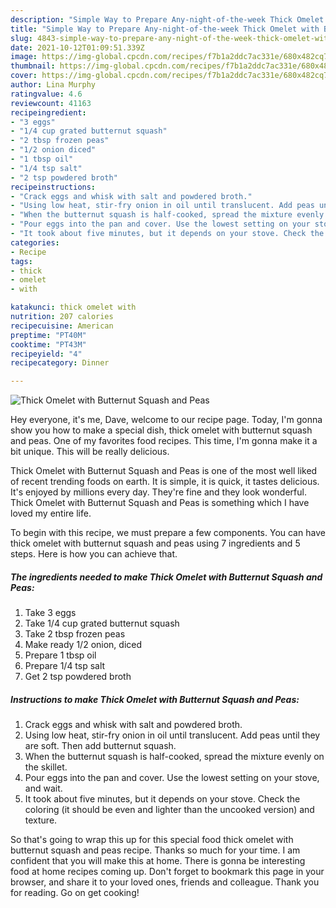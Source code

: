 ```yaml
---
description: "Simple Way to Prepare Any-night-of-the-week Thick Omelet with Butternut Squash and Peas"
title: "Simple Way to Prepare Any-night-of-the-week Thick Omelet with Butternut Squash and Peas"
slug: 4843-simple-way-to-prepare-any-night-of-the-week-thick-omelet-with-butternut-squash-and-peas
date: 2021-10-12T01:09:51.339Z
image: https://img-global.cpcdn.com/recipes/f7b1a2ddc7ac331e/680x482cq70/thick-omelet-with-butternut-squash-and-peas-recipe-main-photo.jpg
thumbnail: https://img-global.cpcdn.com/recipes/f7b1a2ddc7ac331e/680x482cq70/thick-omelet-with-butternut-squash-and-peas-recipe-main-photo.jpg
cover: https://img-global.cpcdn.com/recipes/f7b1a2ddc7ac331e/680x482cq70/thick-omelet-with-butternut-squash-and-peas-recipe-main-photo.jpg
author: Lina Murphy
ratingvalue: 4.6
reviewcount: 41163
recipeingredient:
- "3 eggs"
- "1/4 cup grated butternut squash"
- "2 tbsp frozen peas"
- "1/2 onion diced"
- "1 tbsp oil"
- "1/4 tsp salt"
- "2 tsp powdered broth"
recipeinstructions:
- "Crack eggs and whisk with salt and powdered broth."
- "Using low heat, stir-fry onion in oil until translucent. Add peas until they are soft. Then add butternut squash."
- "When the butternut squash is half-cooked, spread the mixture evenly on the skillet."
- "Pour eggs into the pan and cover. Use the lowest setting on your stove, and wait."
- "It took about five minutes, but it depends on your stove. Check the coloring (it should be even and lighter than the uncooked version) and texture."
categories:
- Recipe
tags:
- thick
- omelet
- with

katakunci: thick omelet with 
nutrition: 207 calories
recipecuisine: American
preptime: "PT40M"
cooktime: "PT43M"
recipeyield: "4"
recipecategory: Dinner

---
```



![Thick Omelet with Butternut Squash and Peas](https://img-global.cpcdn.com/recipes/f7b1a2ddc7ac331e/680x482cq70/thick-omelet-with-butternut-squash-and-peas-recipe-main-photo.jpg)

Hey everyone, it's me, Dave, welcome to our recipe page. Today, I'm gonna show you how to make a special dish, thick omelet with butternut squash and peas. One of my favorites food recipes. This time, I'm gonna make it a bit unique. This will be really delicious.



Thick Omelet with Butternut Squash and Peas is one of the most well liked of recent trending foods on earth. It is simple, it is quick, it tastes delicious. It's enjoyed by millions every day. They're fine and they look wonderful. Thick Omelet with Butternut Squash and Peas is something which I have loved my entire life.


To begin with this recipe, we must prepare a few components. You can have thick omelet with butternut squash and peas using 7 ingredients and 5 steps. Here is how you can achieve that.

<!--inarticleads1-->

##### The ingredients needed to make Thick Omelet with Butternut Squash and Peas:

1. Take 3 eggs
1. Take 1/4 cup grated butternut squash
1. Take 2 tbsp frozen peas
1. Make ready 1/2 onion, diced
1. Prepare 1 tbsp oil
1. Prepare 1/4 tsp salt
1. Get 2 tsp powdered broth




<!--inarticleads2-->

##### Instructions to make Thick Omelet with Butternut Squash and Peas:

1. Crack eggs and whisk with salt and powdered broth.
1. Using low heat, stir-fry onion in oil until translucent. Add peas until they are soft. Then add butternut squash.
1. When the butternut squash is half-cooked, spread the mixture evenly on the skillet.
1. Pour eggs into the pan and cover. Use the lowest setting on your stove, and wait.
1. It took about five minutes, but it depends on your stove. Check the coloring (it should be even and lighter than the uncooked version) and texture.




So that's going to wrap this up for this special food thick omelet with butternut squash and peas recipe. Thanks so much for your time. I am confident that you will make this at home. There is gonna be interesting food at home recipes coming up. Don't forget to bookmark this page in your browser, and share it to your loved ones, friends and colleague. Thank you for reading. Go on get cooking!
